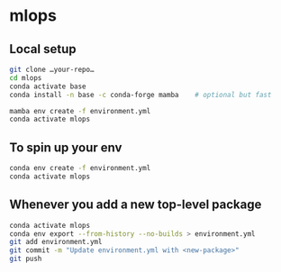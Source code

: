 # mlops

## Local setup

```bash
git clone …your-repo…
cd mlops
conda activate base
conda install -n base -c conda-forge mamba    # optional but fast

mamba env create -f environment.yml
conda activate mlops
```

## To spin up your env

```bash
conda env create -f environment.yml
conda activate mlops
```

## Whenever you add a new top-level package

```bash
conda activate mlops
conda env export --from-history --no-builds > environment.yml
git add environment.yml
git commit -m "Update environment.yml with <new-package>"
git push
```
